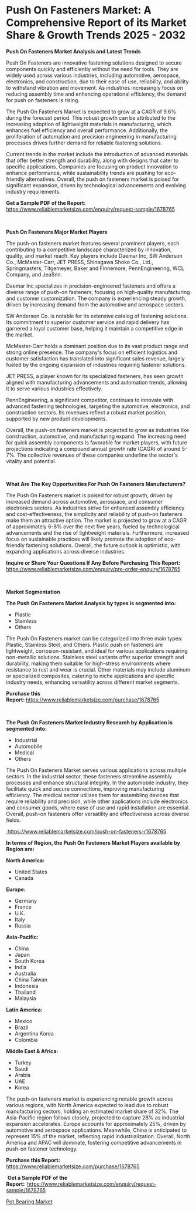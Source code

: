 <p><h1>Push On Fasteners Market: A Comprehensive Report of its Market Share & Growth Trends 2025 - 2032</h1></p><p><strong>Push On Fasteners Market Analysis and Latest Trends</strong></p>
<p><p>Push On Fasteners are innovative fastening solutions designed to secure components quickly and efficiently without the need for tools. They are widely used across various industries, including automotive, aerospace, electronics, and construction, due to their ease of use, reliability, and ability to withstand vibration and movement. As industries increasingly focus on reducing assembly time and enhancing operational efficiency, the demand for push on fasteners is rising.</p><p>The Push On Fasteners Market is expected to grow at a CAGR of 9.6% during the forecast period. This robust growth can be attributed to the increasing adoption of lightweight materials in manufacturing, which enhances fuel efficiency and overall performance. Additionally, the proliferation of automation and precision engineering in manufacturing processes drives further demand for reliable fastening solutions. </p><p>Current trends in the market include the introduction of advanced materials that offer better strength and durability, along with designs that cater to specific applications. Companies are focusing on product innovation to enhance performance, while sustainability trends are pushing for eco-friendly alternatives. Overall, the push on fasteners market is poised for significant expansion, driven by technological advancements and evolving industry requirements.</p></p>
<p><strong>Get a Sample PDF of the Report:&nbsp;</strong> <a href="https://www.reliablemarketsize.com/enquiry/request-sample/1678765?utm_campaign=3166&utm_medium=2&utm_source=Github&utm_content=ia&utm_term=24032025&utm_id=push-on-fasteners">https://www.reliablemarketsize.com/enquiry/request-sample/1678765</a></p>
<p>&nbsp;</p>
<p><strong>Push On Fasteners Major Market Players</strong></p>
<p><p>The push-on fasteners market features several prominent players, each contributing to a competitive landscape characterized by innovation, quality, and market reach. Key players include Daemar Inc, SW Anderson Co., McMaster-Carr, JET PRESS, Shinagawa Shoko Co., Ltd., Springmasters, Titgemeyer, Baker and Finnemore, PennEngineering, WCL Company, and JeaSnn.</p><p>Daemar Inc specializes in precision-engineered fasteners and offers a diverse range of push-on fasteners, focusing on high-quality manufacturing and customer customization. The company is experiencing steady growth, driven by increasing demand from the automotive and aerospace sectors.</p><p>SW Anderson Co. is notable for its extensive catalog of fastening solutions. Its commitment to superior customer service and rapid delivery has garnered a loyal customer base, helping it maintain a competitive edge in the market.</p><p>McMaster-Carr holds a dominant position due to its vast product range and strong online presence. The company's focus on efficient logistics and customer satisfaction has translated into significant sales revenue, largely fueled by the ongoing expansion of industries requiring fastener solutions.</p><p>JET PRESS, a player known for its specialized fasteners, has seen growth aligned with manufacturing advancements and automation trends, allowing it to serve various industries effectively.</p><p>PennEngineering, a significant competitor, continues to innovate with advanced fastening technologies, targeting the automotive, electronics, and construction sectors. Its revenues reflect a robust market position, supported by new product developments.</p><p>Overall, the push-on fasteners market is projected to grow as industries like construction, automotive, and manufacturing expand. The increasing need for quick assembly components is favorable for market players, with future projections indicating a compound annual growth rate (CAGR) of around 5-7%. The collective revenues of these companies underline the sector's vitality and potential.</p></p>
<p>&nbsp;</p>
<p><strong>What Are The Key Opportunities For Push On Fasteners Manufacturers?</strong></p>
<p><p>The Push On Fasteners market is poised for robust growth, driven by increased demand across automotive, aerospace, and consumer electronics sectors. As industries strive for enhanced assembly efficiency and cost-effectiveness, the simplicity and reliability of push-on fasteners make them an attractive option. The market is projected to grow at a CAGR of approximately 6-8% over the next five years, fueled by technological advancements and the rise of lightweight materials. Furthermore, increased focus on sustainable practices will likely promote the adoption of eco-friendly fastening solutions. Overall, the future outlook is optimistic, with expanding applications across diverse industries.</p></p>
<p><strong>Inquire or Share Your Questions If Any Before Purchasing This Report:</strong> <a href="https://www.reliablemarketsize.com/enquiry/pre-order-enquiry/1678765?utm_campaign=3166&utm_medium=2&utm_source=Github&utm_content=ia&utm_term=24032025&utm_id=push-on-fasteners">https://www.reliablemarketsize.com/enquiry/pre-order-enquiry/1678765</a></p>
<p>&nbsp;</p>
<p><strong>Market Segmentation</strong></p>
<p><strong>The Push On Fasteners Market Analysis by types is segmented into:</strong></p>
<p><ul><li>Plastic</li><li>Stainless</li><li>Others</li></ul></p>
<p><p>The Push On Fasteners market can be categorized into three main types: Plastic, Stainless Steel, and Others. Plastic push on fasteners are lightweight, corrosion-resistant, and ideal for various applications requiring non-metallic solutions. Stainless steel variants offer superior strength and durability, making them suitable for high-stress environments where resistance to rust and wear is crucial. Other materials may include aluminum or specialized composites, catering to niche applications and specific industry needs, enhancing versatility across different market segments.</p></p>
<p><strong>Purchase this Report:&nbsp;</strong><a href="https://www.reliablemarketsize.com/purchase/1678765?utm_campaign=3166&utm_medium=2&utm_source=Github&utm_content=ia&utm_term=24032025&utm_id=push-on-fasteners">https://www.reliablemarketsize.com/purchase/1678765</a></p>
<p>&nbsp;</p>
<p><strong>The Push On Fasteners Market Industry Research by Application is segmented into:</strong></p>
<p><ul><li>Industrial</li><li>Automobile</li><li>Medical</li><li>Others</li></ul></p>
<p><p>The Push On Fasteners Market serves various applications across multiple sectors. In the industrial sector, these fasteners streamline assembly processes and enhance structural integrity. In the automobile industry, they facilitate quick and secure connections, improving manufacturing efficiency. The medical sector utilizes them for assembling devices that require reliability and precision, while other applications include electronics and consumer goods, where ease of use and rapid installation are essential. Overall, push-on fasteners offer versatility and effectiveness across diverse fields.</p></p>
<p><a href="https://www.reliablemarketsize.com/push-on-fasteners-r1678765?utm_campaign=3166&utm_medium=2&utm_source=Github&utm_content=ia&utm_term=24032025&utm_id=push-on-fasteners">&nbsp;https://www.reliablemarketsize.com/push-on-fasteners-r1678765</a></p>
<p><strong>In terms of Region, the Push On Fasteners Market Players available by Region are:</strong></p>
<p>
    <p> <strong> North America: </strong>
        <ul>
            <li>United States</li>
            <li>Canada</li>
        </ul>
        </p> 
    <p> <strong> Europe: </strong>
        <ul>
            <li>Germany</li>
            <li>France</li>
            <li>U.K.</li>
            <li>Italy</li>
            <li>Russia</li>
        </ul>
        </p> 
    <p> <strong> Asia-Pacific: </strong>
        <ul>
            <li>China</li>
            <li>Japan</li>
            <li>South Korea</li>
            <li>India</li>
            <li>Australia</li>
            <li>China Taiwan</li>
            <li>Indonesia</li>
            <li>Thailand</li>
            <li>Malaysia</li>
        </ul>
        </p> 
    <p> <strong> Latin America: </strong>
        <ul>
            <li>Mexico</li>
            <li>Brazil</li>
            <li>Argentina Korea</li>
            <li>Colombia</li>
        </ul>
        </p> 
    <p> <strong> Middle East & Africa: </strong>
        <ul>
            <li>Turkey</li>
            <li>Saudi</li>
            <li>Arabia</li>
            <li>UAE</li>
            <li>Korea</li>
        </ul>
    </p>
    </p>
<p><p>The push-on fasteners market is experiencing notable growth across various regions, with North America expected to lead due to robust manufacturing sectors, holding an estimated market share of 32%. The Asia-Pacific region follows closely, projected to capture 28% as industrial expansion accelerates. Europe accounts for approximately 25%, driven by automotive and aerospace applications. Meanwhile, China is anticipated to represent 15% of the market, reflecting rapid industrialization. Overall, North America and APAC will dominate, fostering competitive advancements in push-on fastener technology.</p></p>
<p><strong>Purchase this Report: </strong><a href="https://www.reliablemarketsize.com/purchase/1678765?utm_campaign=3166&utm_medium=2&utm_source=Github&utm_content=ia&utm_term=24032025&utm_id=push-on-fasteners">https://www.reliablemarketsize.com/purchase/1678765</a></p>
<p>&nbsp;<strong>Get a Sample PDF of the Report:&nbsp;&nbsp;</strong><a href="https://www.reliablemarketsize.com/enquiry/request-sample/1678765?utm_campaign=3166&utm_medium=2&utm_source=Github&utm_content=ia&utm_term=24032025&utm_id=push-on-fasteners">https://www.reliablemarketsize.com/enquiry/request-sample/1678765</a></p>
<p><strong></strong></p>
<p><p><a href="https://github.com/saoneubeh8/Market-Research-Report-List-1/blob/main/pot-bearing-market.md?utm_campaign=3166&utm_medium=2&utm_source=Github&utm_content=ia&utm_term=24032025&utm_id=push-on-fasteners">Pot Bearing Market</a></p></p>